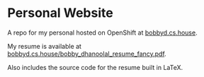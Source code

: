 # Personal Website


A repo for my personal hosted on OpenShift at [bobbyd.cs.house](https://bobbyd.cs.house).

My resume is available at [bobbyd.cs.house/bobby_dhanoolal_resume_fancy.pdf](https://bobbyd.cs.house/bobby_dhanoolal_resume_fancy.pdf).


Also includes the source code for the resume built in LaTeX.
